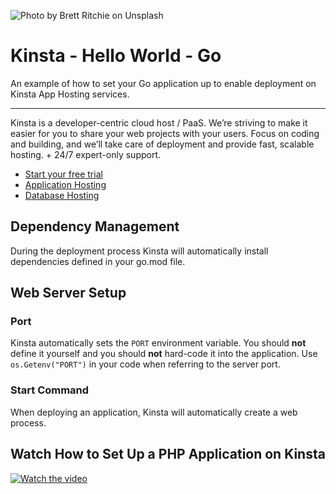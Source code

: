 ![Photo by Brett Ritchie on Unsplash](https://user-images.githubusercontent.com/2342458/202707249-359f3a1b-d61c-4d3b-a8b7-7a284f8f9842.png)

# Kinsta - Hello World - Go
An example of how to set your Go application up to enable deployment on Kinsta App Hosting services.

---
Kinsta is a developer-centric cloud host / PaaS. We’re striving to make it easier for you to share your web projects with your users. Focus on coding and building, and we’ll take care of deployment and provide fast, scalable hosting. + 24/7 expert-only support.

- [Start your free trial](https://kinsta.com/signup/?product_type=app-db)
- [Application Hosting](https://kinsta.com/application-hosting)
- [Database Hosting](https://kinsta.com/database-hosting)

## Dependency Management

During the deployment process Kinsta will automatically install dependencies defined in your go.mod file.

## Web Server Setup

### Port
Kinsta automatically sets the `PORT` environment variable. You should **not** define it yourself and you should **not** hard-code it into the application. Use
`os.Getenv("PORT")` in your code when referring to the server port.

### Start Command
When deploying an application, Kinsta will automatically create a web process.

## Watch How to Set Up a PHP Application on Kinsta
[![Watch the video](https://img.youtube.com/vi/AftCe2tzILU/maxresdefault.jpg)](https://www.youtube.com/watch?v=AftCe2tzILU)
